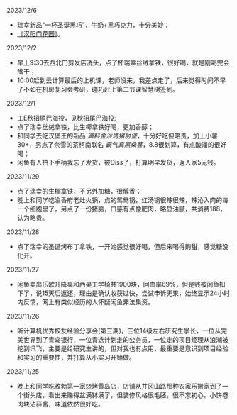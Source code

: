 ---
---

2023/12/6

- 瑞幸新品“一杯圣诞黑巧”，牛奶+黑巧克力，十分美妙；
- [《汉阳门花园》](https://music.163.com/#/song?id=2064775858)。

2023/12/2

- 早上9:30去西北门剪发店洗头，点了杯瑞幸丝绒拿铁，很好喝，就是刚喝完会嘴干；
- 10:00赶到云计算最后的上机课，老师没来，我差点走了，后来觉得时间不早了不如在机房复习会考研，碰巧赶上第二节课智慧树签到。

2023/12/1

- 工E秋招尾巴海投，见[秋招尾巴海投](/life/秋招尾巴海投/);
- 点了瑞幸丝绒拿铁，比生椰拿铁好喝，更加香醇；
- 和同学去吃汉堡王的新品 *满料金沙烤猪肘堡*，十分好吃但略贵，加上小薯30+，另点了奈雪的茶柯南联名 *霸气真黑桑葚*，8.8很划算，有点酸溜的很好喝；
- 闲鱼有人拍下手柄我忘了发货，被Diss了，打算明早发货，返人家5元钱。

2023/11/29

- 点了瑞幸的生椰拿铁，不另外加糖，很醇香；
- 晚上和同学吃渝香府老灶火锅，点的鸳鸯锅，红汤锅很辣很辣，辣沁入肉的每一个细胞里了，另点了一份猪脑，口感有点像肥肉，略显油腻，共消费188，认为略贵。

2023/11/28

- 点了瑞幸的圣诞烤布丁拿铁，一开始感觉很好喝，但后来喝得齁甜，感觉糖没化开。

2023/11/27

- 闲鱼卖出乐歌升降桌和西昊工学椅共1900块，回血率69%，但是钱被闲鱼扣下了，说15天后返还，理由是确认收获过快，尝试申诉无果，始终显示24小时内反馈，网上有类似经历的人怀疑闲鱼非法集资。

2023/11/26

- 听计算机优秀校友经验分享会(第三期)，三位14级左右研究生学长，一位从完美世界到了青岛银行，一位青选计划走的公务员，一位走的项目经理从浪潮被挖到讯飞，主要是给研究生讲的，但对我也有点用，最重要是意识到项目经验和实习的重要性，并打算从小实习开始做。

2023/11/25

- 晚上和同学吃孜勃第一家烧烤黄岛店，店铺从井冈山路那种农家乐搬家到了一个街头店，看出来赚得盆满钵满了，但装修风格很毛胚，很不忘初心。小饼卷肉块沾蒜酱，味道依然很好吃。